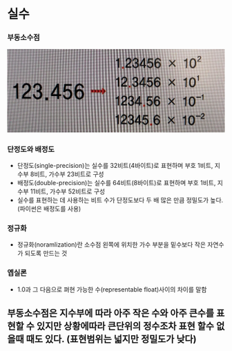# 실수

### 부동소수점
![](./img/부동소수점.png) 



### 단정도와 배정도

+ 단정도(single-precision)는 실수를 32비트(4바이트)로 표현하며 부호 1비트, 지수부 8비트, 가수부 23비트로 구성
+ 배정도(double-precision)는 실수를 64비트(8바이트)로 표현하며 부호 1비트, 지수부 11비트, 가수부 52비트로 구성
+ 실수를 표현하는 데 사용하는 비트 수가 단정도보다 두 배 많은 만큼 정밀도가 높다.(파이썬은 배정도를 사용)


### 정규화
+ 정규화(noramlization)란 소수점 왼쪽에 위치한 가수 부분을 밑수보다 작은 자연수가 되도록 만드는 것


### 옙실론
+ 1.0과 그 다음으로 펴현 가능한 수(representable float)사이의 차이를 말함


## 부동소수점은 지수부에 따라 아주 작은 수와 아주 큰수를 표현할 수 있지만 상황에따라 큰단위의 정수조차 표현 할수 없을때 때도 있다. (표현범위는 넓지만 정밀도가 낮다)